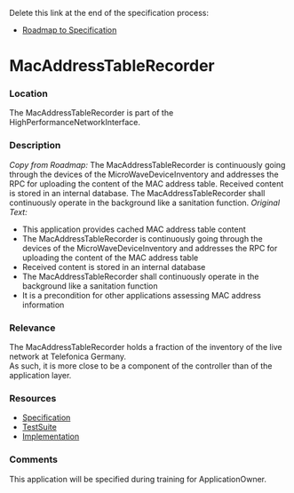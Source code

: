 Delete this link at the end of the specification process:  
- [Roadmap to Specification](../../issues/1)

# MacAddressTableRecorder

### Location
The MacAddressTableRecorder is part of the HighPerformanceNetworkInterface.

### Description
_Copy from Roadmap:_
The MacAddressTableRecorder is continuously going through the devices of the MicroWaveDeviceInventory and addresses the RPC for uploading the content of the MAC address table. Received content is stored in an internal database. The MacAddressTableRecorder shall continuously operate in the background like a sanitation function.
_Original Text:_
- This application provides cached MAC address table content
- The MacAddressTableRecorder is continuously going through the devices of the MicroWaveDeviceInventory and addresses the RPC for uploading the content of the MAC address table
- Received content is stored in an internal database
- The MacAddressTableRecorder shall continuously operate in the background like a sanitation function
- It is a precondition for other applications assessing MAC address information

### Relevance
The MacAddressTableRecorder holds a fraction of the inventory of the live network at Telefonica Germany.  
As such, it is more close to be a component of the controller than of the application layer.


### Resources
- [Specification](./spec/)
- [TestSuite](./testing/)
- [Implementation](./server/)

### Comments
This application will be specified during training for ApplicationOwner.
